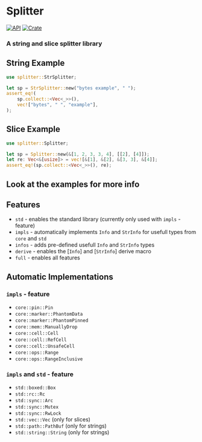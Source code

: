 # Splitter

[![API](https://docs.rs/splitter/badge.svg)](https://docs.rs/splitter) [![Crate](https://img.shields.io/crates/v/splitter.svg)](https://crates.io/crates/splitter)

### A string and slice splitter library

## String Example
```rust
use splitter::StrSplitter;

let sp = StrSplitter::new("bytes example", " ");
assert_eq!(
    sp.collect::<Vec<_>>(),
    vec!["bytes", " ", "example"],
);
```

## Slice Example
```rust
use splitter::Splitter;

let sp = Splitter::new(&[1, 2, 3, 3, 4], [[2], [4]]);
let re: Vec<&[usize]> = vec![&[1], &[2], &[3, 3], &[4]];
assert_eq!(sp.collect::<Vec<_>>(), re);
```

## Look at the examples for more info

## Features
- `std` - enables the standard library (currently only used with `impls` - feature)
- `impls` - automatically implements `Info` and `StrInfo` for usefull types from `core` and `std`
- `infos` - adds pre-defined usefull `Info` and `StrInfo` types
- `derive` - enables the [`Info`] and [`StrInfo`] derive macro
- `full` - enables all features

## Automatic Implementations

### `impls` - feature
- `core::pin::Pin`
- `core::marker::PhantomData`
- `core::marker::PhantomPinned`
- `core::mem::ManuallyDrop`
- `core::cell::Cell`
- `core::cell::RefCell`
- `core::cell::UnsafeCell`
- `core::ops::Range`
- `core::ops::RangeInclusive`

### `impls` and `std` - feature
- `std::boxed::Box`
- `std::rc::Rc`
- `std::sync::Arc`
- `std::sync::Mutex`
- `std::sync::RwLock`
- `std::vec::Vec` (only for slices)
- `std::path::PathBuf` (only for strings)
- `std::string::String` (only for strings)

